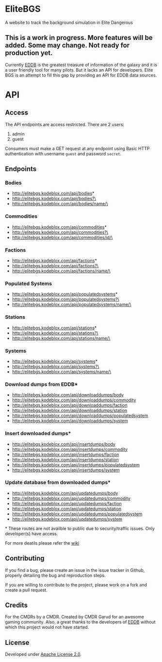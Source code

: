 # EliteBGS

A website to track the background simulation in Elite Dangerous

## This is a work in progress. More features will be added. Some may change. Not ready for production yet.

Currently [EDDB](https://eddb.io/) is the greatest treasure of information of the galaxy and it is a user friendly tool for many pilots. But it lacks an API for developers. Elite BGS is an attempt to fill this gap by providing an API for EDDB data sources.

# API

## Access

The API endpoints are access restricted. There are 2 users:

1. admin
2. guest

Consumers must make a GET request at any endpoint using Basic HTTP authentication with username `guest` and password `secret`.

## Endpoints

### Bodies

- http://elitebgs.kodeblox.com/api/bodies*
- http://elitebgs.kodeblox.com/api/bodies?\<params>
- http://elitebgs.kodeblox.com/api/bodies/name/\<body name>

### Commodities

- http://elitebgs.kodeblox.com/api/commodities*
- http://elitebgs.kodeblox.com/api/commodities?\<params>
- http://elitebgs.kodeblox.com/api/commodities/id/\<commodity id>

### Factions

- http://elitebgs.kodeblox.com/api/factions*
- http://elitebgs.kodeblox.com/api/factions?\<params>
- http://elitebgs.kodeblox.com/api/factions/name/\<faction name>

### Populated Systems

- http://elitebgs.kodeblox.com/api/populatedsystems*
- http://elitebgs.kodeblox.com/api/populatedsystems?\<params>
- http://elitebgs.kodeblox.com/api/populatedsystems/name/\<system name>

### Stations

- http://elitebgs.kodeblox.com/api/stations*
- http://elitebgs.kodeblox.com/api/stations?\<params>
- http://elitebgs.kodeblox.com/api/stations/name/\<station name>

### Systems

- http://elitebgs.kodeblox.com/api/systems*
- http://elitebgs.kodeblox.com/api/systems?\<params>
- http://elitebgs.kodeblox.com/api/systems/name/\<system name>

### Download dumps from EDDB*

- http://elitebgs.kodeblox.com/api/downloaddumps/body
- http://elitebgs.kodeblox.com/api/downloaddumps/commodity
- http://elitebgs.kodeblox.com/api/downloaddumps/faction
- http://elitebgs.kodeblox.com/api/downloaddumps/station
- http://elitebgs.kodeblox.com/api/downloaddumps/populatedsystem
- http://elitebgs.kodeblox.com/api/downloaddumps/system

### Insert downloaded dumps*

- http://elitebgs.kodeblox.com/api/insertdumps/body
- http://elitebgs.kodeblox.com/api/insertdumps/commodity
- http://elitebgs.kodeblox.com/api/insertdumps/faction
- http://elitebgs.kodeblox.com/api/insertdumps/station
- http://elitebgs.kodeblox.com/api/insertdumps/populatedsystem
- http://elitebgs.kodeblox.com/api/insertdumps/system

### Update database from downloaded dumps*

- http://elitebgs.kodeblox.com/api/updatedumps/body
- http://elitebgs.kodeblox.com/api/updatedumps/commodity
- http://elitebgs.kodeblox.com/api/updatedumps/faction
- http://elitebgs.kodeblox.com/api/updatedumps/station
- http://elitebgs.kodeblox.com/api/updatedumps/populatedsystem
- http://elitebgs.kodeblox.com/api/updatedumps/system

\* These routes are not availble to public due to security/traffic issues. Only developer(s) have access.

For more deatils please refer the [wiki](https://github.com/SayakMukhopadhyay/elitebgs/wiki "EliteBGS Wiki")

## Contributing

If you find a bug, please create an issue in the issue tracker in Github, properly detailing the bug and reproduction steps.

If you are willing to contribute to the project, please work on a fork and create a pull request.

## Credits

For the CMDRs by a CMDR. Created by CMDR Garud for an awesome gaming community. Also, a great thanks to the developers of [EDDB](https://eddb.io/) without which this project would not have started.

## License

Developed under [Apache License 2.0](https://choosealicense.com/licenses/apache-2.0/).
